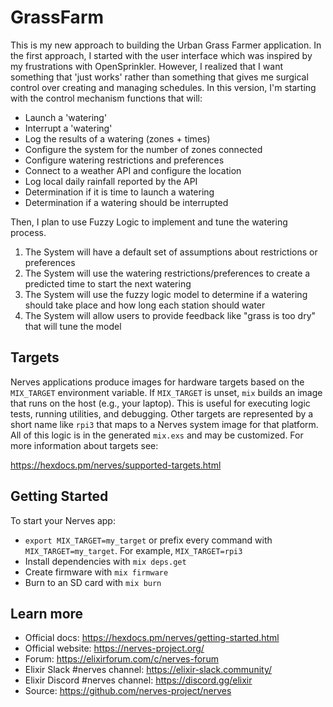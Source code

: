 # GrassFarm

This is my new approach to building the Urban Grass Farmer application. In the first approach, I started with the user interface which was inspired by my frustrations with OpenSprinkler. However, I realized that I want something that 'just works' rather than something that gives me surgical control over creating and managing schedules.
In this version, I'm starting with the control mechanism functions that will:
* Launch a 'watering'
* Interrupt a 'watering'
* Log the results of a watering (zones + times)
* Configure the system for the number of zones connected
* Configure watering restrictions and preferences
* Connect to a weather API and configure the location
* Log local daily rainfall reported by the API
* Determination if it is time to launch a watering
* Determination if a watering should be interrupted

Then, I plan to use Fuzzy Logic to implement and tune the watering process.

1. The System will have a default set of assumptions about restrictions or preferences
2. The System will use the watering restrictions/preferences to create a predicted time to start the next watering
3. The System will use the fuzzy logic model to determine if a watering should take place and how long each station should water
4. The System will allow users to provide feedback like "grass is too dry" that will tune the model

## Targets

Nerves applications produce images for hardware targets based on the
`MIX_TARGET` environment variable. If `MIX_TARGET` is unset, `mix` builds an
image that runs on the host (e.g., your laptop). This is useful for executing
logic tests, running utilities, and debugging. Other targets are represented by
a short name like `rpi3` that maps to a Nerves system image for that platform.
All of this logic is in the generated `mix.exs` and may be customized. For more
information about targets see:

https://hexdocs.pm/nerves/supported-targets.html

## Getting Started

To start your Nerves app:
  * `export MIX_TARGET=my_target` or prefix every command with
    `MIX_TARGET=my_target`. For example, `MIX_TARGET=rpi3`
  * Install dependencies with `mix deps.get`
  * Create firmware with `mix firmware`
  * Burn to an SD card with `mix burn`

## Learn more

  * Official docs: https://hexdocs.pm/nerves/getting-started.html
  * Official website: https://nerves-project.org/
  * Forum: https://elixirforum.com/c/nerves-forum
  * Elixir Slack #nerves channel: https://elixir-slack.community/
  * Elixir Discord #nerves channel: https://discord.gg/elixir
  * Source: https://github.com/nerves-project/nerves
